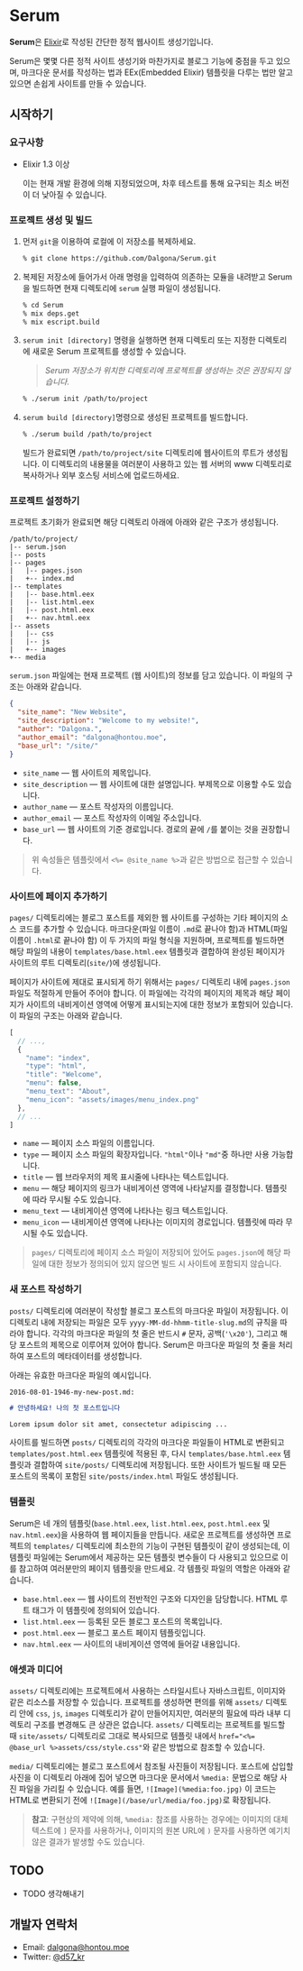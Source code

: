 # Serum

**Serum**은 [Elixir](http://elixir-lang.org)로 작성된 간단한 정적 웹사이트 생성기입니다.

Serum은 몇몇 다른 정적 사이트 생성기와 마찬가지로 블로그 기능에 중점을 두고 있으며, 마크다운 문서를 작성하는 법과 EEx(Embedded Elixir) 템플릿을 다루는 법만 알고 있으면 손쉽게 사이트를 만들 수 있습니다.

## 시작하기

### 요구사항

* Elixir 1.3 이상

    이는 현재 개발 환경에 의해 지정되었으며, 차후 테스트를 통해 요구되는 최소 버전이 더 낮아질 수 있습니다.

### 프로젝트 생성 및 빌드

1. 먼저 `git`을 이용하여 로컬에 이 저장소를 복제하세요.

    ```sh
    % git clone https://github.com/Dalgona/Serum.git
    ```

2. 복제된 저장소에 들어가서 아래 명령을 입력하여 의존하는 모듈을 내려받고 Serum을 빌드하면 현재 디렉토리에 `serum` 실행 파일이 생성됩니다.

    ```sh
    % cd Serum
    % mix deps.get
    % mix escript.build
    ```

3. `serum init [directory]` 명령을 실행하면 현재 디렉토리 또는 지정한 디렉토리에 새로운 Serum 프로젝트를 생성할 수 있습니다.

    > *Serum 저장소가 위치한 디렉토리에 프로젝트를 생성하는 것은 권장되지 않습니다.*

    ```sh
    % ./serum init /path/to/project
    ```

4. `serum build [directory]`명령으로 생성된 프로젝트를 빌드합니다.

    ```sh
    % ./serum build /path/to/project
    ```

    빌드가 완료되면 `/path/to/project/site` 디렉토리에 웹사이트의 루트가 생성됩니다. 이 디렉토리의 내용물을 여러분이 사용하고 있는 웹 서버의 www 디렉토리로 복사하거나 외부 호스팅 서비스에 업로드하세요.

### 프로젝트 설정하기

프로젝트 초기화가 완료되면 해당 디렉토리 아래에 아래와 같은 구조가 생성됩니다.

```text
/path/to/project/
|-- serum.json
|-- posts
|-- pages
|   |-- pages.json
|   +-- index.md
|-- templates
|   |-- base.html.eex
|   |-- list.html.eex
|   |-- post.html.eex
|   +-- nav.html.eex
|-- assets
|   |-- css
|   |-- js
|   +-- images
+-- media
```

`serum.json` 파일에는 현재 프로젝트 (웹 사이트)의 정보를 담고 있습니다. 이 파일의 구조는 아래와 같습니다.

```json
{
  "site_name": "New Website",
  "site_description": "Welcome to my website!",
  "author": "Dalgona.",
  "author_email": "dalgona@hontou.moe",
  "base_url": "/site/"
}
```

* `site_name` &mdash; 웹 사이트의 제목입니다.
* `site_description` &mdash; 웹 사이트에 대한 설명입니다. 부제목으로 이용할 수도 있습니다.
* `author_name` &mdash; 포스트 작성자의 이름입니다.
* `author_email` &mdash; 포스트 작성자의 이메일 주소입니다.
* `base_url` &mdash; 웹 사이트의 기준 경로입니다. 경로의 끝에 `/`를 붙이는 것을 권장합니다.

> 위 속성들은 템플릿에서 `<%= @site_name %>`과 같은 방법으로 접근할 수 있습니다.

### 사이트에 페이지 추가하기

`pages/` 디렉토리에는 블로그 포스트를 제외한 웹 사이트를 구성하는 기타 페이지의 소스 코드를 추가할 수 있습니다. 마크다운(파일 이름이 `.md`로 끝나야 함)과 HTML(파일 이름이 `.html`로 끝나야 함) 이 두 가지의 파일 형식을 지원하며, 프로젝트를 빌드하면 해당 파일의 내용이 `templates/base.html.eex` 템플릿과 결합하여 완성된 페이지가 사이트의 루트 디렉토리(`site/`)에 생성됩니다.

페이지가 사이트에 제대로 표시되게 하기 위해서는 `pages/` 디렉토리 내에 `pages.json` 파일도 적절하게 만들어 주어야 합니다. 이 파일에는 각각의 페이지의 제목과 해당 페이지가 사이트의 내비게이션 영역에 어떻게 표시되는지에 대한 정보가 포함되어 있습니다. 이 파일의 구조는 아래와 같습니다.

```js
[
  // ...,
  {
    "name": "index",
    "type": "html",
    "title": "Welcome",
    "menu": false,
    "menu_text": "About",
    "menu_icon": "assets/images/menu_index.png"
  },
  // ...
]
```

* `name` &mdash; 페이지 소스 파일의 이름입니다.
* `type` &mdash; 페이지 소스 파일의 확장자입니다. `"html"`이나 `"md"`중 하나만 사용 가능합니다.
* `title` &mdash; 웹 브라우저의 제목 표시줄에 나타나는 텍스트입니다.
* `menu` &mdash; 해당 페이지의 링크가 내비게이션 영역에 나타날지를 결정합니다. 템플릿에 따라 무시될 수도 있습니다.
* `menu_text` &mdash; 내비게이션 영역에 나타나는 링크 텍스트입니다.
* `menu_icon` &mdash; 내비게이션 영역에 나타나는 이미지의 경로입니다. 템플릿에 따라 무시될 수도 있습니다.

> `pages/` 디렉토리에 페이지 소스 파일이 저장되어 있어도 `pages.json`에 해당 파일에 대한 정보가 정의되어 있지 않으면 빌드 시 사이트에 포함되지 않습니다.

### 새 포스트 작성하기

`posts/` 디렉토리에 여러분이 작성할 블로그 포스트의 마크다운 파일이 저장됩니다. 이 디렉토리 내에 저장되는 파일은 모두 `yyyy-MM-dd-hhmm-title-slug.md`의 규칙을 따라야 합니다. 각각의 마크다운 파일의 첫 줄은 반드시 `#` 문자, 공백(`'\x20'`), 그리고 해당 포스트의 제목으로 이루어져 있어야 합니다. Serum은 마크다운 파일의 첫 줄을 처리하여 포스트의 메타데이터를 생성합니다.

아래는 유효한 마크다운 파일의 예시입니다.

`2016-08-01-1946-my-new-post.md:`

```markdown
# 안녕하세요! 나의 첫 포스트입니다

Lorem ipsum dolor sit amet, consectetur adipiscing ...
```

사이트를 빌드하면 `posts/` 디렉토리의 각각의 마크다운 파일들이 HTML로 변환되고 `templates/post.html.eex` 템플릿에 적용된 후, 다시 `templates/base.html.eex` 템플릿과 결합하여 `site/posts/` 디렉토리에 저장됩니다. 또한 사이트가 빌드될 때 모든 포스트의 목록이 포함된 `site/posts/index.html` 파일도 생성됩니다.

### 템플릿

Serum은 네 개의 템플릿(`base.html.eex`, `list.html.eex`, `post.html.eex` 및 `nav.html.eex`)을 사용하여 웹 페이지들을 만듭니다. 새로운 프로젝트를 생성하면 프로젝트의 `templates/` 디렉토리에 최소한의 기능이 구현된 템플릿이 같이 생성되는데, 이 템플릿 파일에는 Serum에서 제공하는 모든 템플릿 변수들이 다 사용되고 있으므로 이를 참고하여 여러분만의 페이지 템플릿을 만드세요. 각 템플릿 파일의 역할은 아래와 같습니다.

* `base.html.eex` &mdash; 웹 사이트의 전반적인 구조와 디자인을 담당합니다. HTML 루트 태그가 이 템플릿에 정의되어 있습니다.
* `list.html.eex` &mdash; 등록된 모든 블로그 포스트의 목록입니다.
* `post.html.eex` &mdash; 블로그 포스트 페이지 템플릿입니다.
* `nav.html.eex` &mdash; 사이트의 내비게이션 영역에 들어갈 내용입니다.

### 애셋과 미디어

`assets/` 디렉토리에는 프로젝트에서 사용하는 스타일시트나 자바스크립트, 이미지와 같은 리소스를 저장할 수 있습니다. 프로젝트를 생성하면 편의를 위해 `assets/` 디렉토리 안에 `css`, `js`, `images` 디렉토리가 같이 만들어지지만, 여러분의 필요에 따라 내부 디렉토리 구조를 변경해도 큰 상관은 없습니다. `assets/` 디렉토리는 프로젝트를 빌드할 때 `site/assets/` 디렉토리로 그대로 복사되므로 템플릿 내에서 `href="<%= @base_url %>assets/css/style.css"`와 같은 방법으로 참조할 수 있습니다.

`media/` 디렉토리에는 블로그 포스트에서 참조될 사진들이 저장됩니다. 포스트에 삽입할 사진을 이 디렉토리 아래에 집어 넣으면 마크다운 문서에서 `%media:` 문법으로 해당 사진 파일을 가리킬 수 있습니다. 예를 들면, `![Image](%media:foo.jpg)` 이 코드는 HTML로 변환되기 전에 `![Image](/base/url/media/foo.jpg)`로 확장됩니다.

> **참고**: 구현상의 제약에 의해, `%media:` 참조를 사용하는 경우에는 이미지의 대체 텍스트에 `]` 문자를 사용하거나, 이미지의 원본 URL에 `)` 문자를 사용하면 예기치 않은 결과가 발생할 수도 있습니다.

## TODO

* TODO 생각해내기

## 개발자 연락처

* Email: <dalgona@hontou.moe>
* Twitter: [@d57_kr](https://twitter.com/d57_kr)

